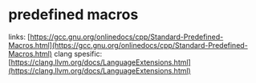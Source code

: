 # predefined macros

links: [https://gcc.gnu.org/onlinedocs/cpp/Standard-Predefined-Macros.html](https://gcc.gnu.org/onlinedocs/cpp/Standard-Predefined-Macros.html)
clang spesific: [https://clang.llvm.org/docs/LanguageExtensions.html](https://clang.llvm.org/docs/LanguageExtensions.html)
